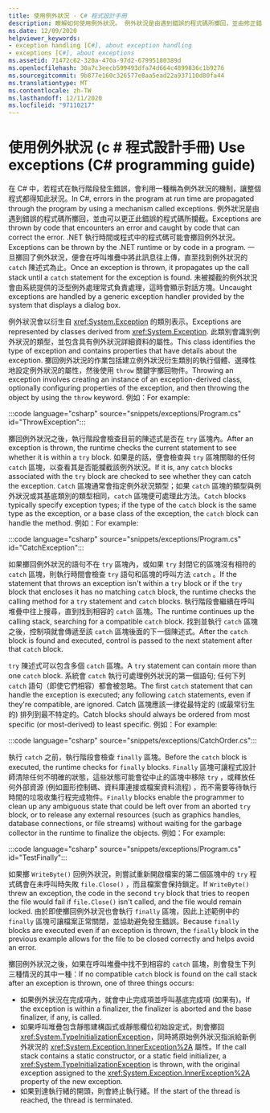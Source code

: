 ```yaml
---
title: 使用例外狀況 - C# 程式設計手冊
description: 瞭解如何使用例外狀況。 例外狀況是由遇到錯誤的程式碼所擲回，並由修正錯誤的程式碼所攔截。
ms.date: 12/09/2020
helpviewer_keywords:
- exception handling [C#], about exception handling
- exceptions [C#], about exceptions
ms.assetid: 71472c62-320a-470a-97d2-67995180389d
ms.openlocfilehash: 30a7c3eecb599493dfa74d664c4899836c1b9276
ms.sourcegitcommit: 9b877e160c326577e8aa5ead22a937110d80fa44
ms.translationtype: MT
ms.contentlocale: zh-TW
ms.lasthandoff: 12/11/2020
ms.locfileid: "97110217"
---
```

# <a name="use-exceptions-c-programming-guide"></a><span data-ttu-id="ea2b5-104">使用例外狀況 (c # 程式設計手冊) </span><span class="sxs-lookup"><span data-stu-id="ea2b5-104">Use exceptions (C# programming guide)</span></span>

<span data-ttu-id="ea2b5-105">在 C# 中，若程式在執行階段發生錯誤，會利用一種稱為例外狀況的機制，讓整個程式都得知此狀況。</span><span class="sxs-lookup"><span data-stu-id="ea2b5-105">In C#, errors in the program at run time are propagated through the program by using a mechanism called exceptions.</span></span> <span data-ttu-id="ea2b5-106">例外狀況是由遇到錯誤的程式碼所擲回，並由可以更正此錯誤的程式碼所攔截。</span><span class="sxs-lookup"><span data-stu-id="ea2b5-106">Exceptions are thrown by code that encounters an error and caught by code that can correct the error.</span></span> <span data-ttu-id="ea2b5-107">.NET 執行時間或程式中的程式碼可能會擲回例外狀況。</span><span class="sxs-lookup"><span data-stu-id="ea2b5-107">Exceptions can be thrown by the .NET runtime or by code in a program.</span></span> <span data-ttu-id="ea2b5-108">一旦擲回了例外狀況，便會在呼叫堆疊中將此訊息往上傳，直至找到例外狀況的 `catch` 陳述式為止。</span><span class="sxs-lookup"><span data-stu-id="ea2b5-108">Once an exception is thrown, it propagates up the call stack until a `catch` statement for the exception is found.</span></span> <span data-ttu-id="ea2b5-109">未被攔截的例外狀況會由系統提供的泛型例外處理常式負責處理，這時會顯示對話方塊。</span><span class="sxs-lookup"><span data-stu-id="ea2b5-109">Uncaught exceptions are handled by a generic exception handler provided by the system that displays a dialog box.</span></span>

<span data-ttu-id="ea2b5-110">例外狀況會以衍生自 <xref:System.Exception> 的類別表示。</span><span class="sxs-lookup"><span data-stu-id="ea2b5-110">Exceptions are represented by classes derived from <xref:System.Exception>.</span></span> <span data-ttu-id="ea2b5-111">此類別會識別例外狀況的類型，並包含具有例外狀況詳細資料的屬性。</span><span class="sxs-lookup"><span data-stu-id="ea2b5-111">This class identifies the type of exception and contains properties that have details about the exception.</span></span> <span data-ttu-id="ea2b5-112">擲回例外狀況的作業包括建立例外狀況衍生類別的執行個體、選擇性地設定例外狀況的屬性，然後使用 `throw` 關鍵字擲回物件。</span><span class="sxs-lookup"><span data-stu-id="ea2b5-112">Throwing an exception involves creating an instance of an exception-derived class, optionally configuring properties of the exception, and then throwing the object by using the `throw` keyword.</span></span> <span data-ttu-id="ea2b5-113">例如：</span><span class="sxs-lookup"><span data-stu-id="ea2b5-113">For example:</span></span>

:::code language="csharp" source="snippets/exceptions/Program.cs" id="ThrowException":::

<span data-ttu-id="ea2b5-114">擲回例外狀況之後，執行階段會檢查目前的陳述式是否在 `try` 區塊內。</span><span class="sxs-lookup"><span data-stu-id="ea2b5-114">After an exception is thrown, the runtime checks the current statement to see whether it is within a `try` block.</span></span> <span data-ttu-id="ea2b5-115">如果是的話，便會檢查與 `try` 區塊關聯的任何 `catch` 區塊，以查看其是否能攔截該例外狀況。</span><span class="sxs-lookup"><span data-stu-id="ea2b5-115">If it is, any `catch` blocks associated with the `try` block are checked to see whether they can catch the exception.</span></span> <span data-ttu-id="ea2b5-116">`Catch` 區塊通常會指定例外狀況類型；如果 `catch` 區塊的類型與例外狀況或其基底類別的類型相同，`catch` 區塊便可處理此方法。</span><span class="sxs-lookup"><span data-stu-id="ea2b5-116">`Catch` blocks typically specify exception types; if the type of the `catch` block is the same type as the exception, or a base class of the exception, the `catch` block can handle the method.</span></span> <span data-ttu-id="ea2b5-117">例如：</span><span class="sxs-lookup"><span data-stu-id="ea2b5-117">For example:</span></span>

:::code language="csharp" source="snippets/exceptions/Program.cs" id="CatchException":::

<span data-ttu-id="ea2b5-118">如果擲回例外狀況的語句不在 `try` 區塊內，或如果 `try` 封閉它的區塊沒有相符的 `catch` 區塊，則執行時間會檢查 `try` 語句和區塊的呼叫方法 `catch` 。</span><span class="sxs-lookup"><span data-stu-id="ea2b5-118">If the statement that throws an exception isn't within a `try` block or if the `try` block that encloses it has no matching `catch` block, the runtime checks the calling method for a `try` statement and `catch` blocks.</span></span> <span data-ttu-id="ea2b5-119">執行階段會繼續在呼叫堆疊中往上搜尋，直到找到相容的 `catch` 區塊。</span><span class="sxs-lookup"><span data-stu-id="ea2b5-119">The runtime continues up the calling stack, searching for a compatible `catch` block.</span></span> <span data-ttu-id="ea2b5-120">找到並執行 `catch` 區塊之後，控制項就會傳遞至該 `catch` 區塊後面的下一個陳述式。</span><span class="sxs-lookup"><span data-stu-id="ea2b5-120">After the `catch` block is found and executed, control is passed to the next statement after that `catch` block.</span></span>

<span data-ttu-id="ea2b5-121">`try` 陳述式可以包含多個 `catch` 區塊。</span><span class="sxs-lookup"><span data-stu-id="ea2b5-121">A `try` statement can contain more than one `catch` block.</span></span> <span data-ttu-id="ea2b5-122">系統會 `catch` 執行可處理例外狀況的第一個語句; 任何下列 `catch` 語句（即使它們相容）都會被忽略。</span><span class="sxs-lookup"><span data-stu-id="ea2b5-122">The first `catch` statement that can handle the exception is executed; any following `catch` statements, even if they're compatible, are ignored.</span></span> <span data-ttu-id="ea2b5-123">Catch 區塊應該一律從最特定的 (或最常衍生的) 排列到最不特定的。</span><span class="sxs-lookup"><span data-stu-id="ea2b5-123">Catch blocks should always be ordered from most specific (or most-derived) to least specific.</span></span> <span data-ttu-id="ea2b5-124">例如：</span><span class="sxs-lookup"><span data-stu-id="ea2b5-124">For example:</span></span>

:::code language="csharp" source="snippets/exceptions/CatchOrder.cs":::

<span data-ttu-id="ea2b5-125">執行 `catch` 之前，執行階段會檢查 `finally` 區塊。</span><span class="sxs-lookup"><span data-stu-id="ea2b5-125">Before the `catch` block is executed, the runtime checks for `finally` blocks.</span></span> <span data-ttu-id="ea2b5-126">`Finally` 區塊可讓程式設計師清除任何不明確的狀態，這些狀態可能會從中止的區塊中移除 `try` ，或釋放任何外部資源 (例如圖形控制碼、資料庫連接或檔案資料流程) ，而不需要等待執行時間的垃圾收集行程完成物件。</span><span class="sxs-lookup"><span data-stu-id="ea2b5-126">`Finally` blocks enable the programmer to clean up any ambiguous state that could be left over from an aborted `try` block, or to release any external resources (such as graphics handles, database connections, or file streams) without waiting for the garbage collector in the runtime to finalize the objects.</span></span> <span data-ttu-id="ea2b5-127">例如：</span><span class="sxs-lookup"><span data-stu-id="ea2b5-127">For example:</span></span>

:::code language="csharp" source="snippets/exceptions/Program.cs" id="TestFinally":::

<span data-ttu-id="ea2b5-128">如果擲 `WriteByte()` 回例外狀況，則嘗試重新開啟檔案的第二個區塊中的 `try` 程式碼會在未呼叫時失敗 `file.Close()` ，而且檔案會保持鎖定。</span><span class="sxs-lookup"><span data-stu-id="ea2b5-128">If `WriteByte()` threw an exception, the code in the second `try` block that tries to reopen the file would fail if `file.Close()` isn't called, and the file would remain locked.</span></span> <span data-ttu-id="ea2b5-129">由於即使擲回例外狀況也會執行 `finally` 區塊，因此上述範例中的 `finally` 區塊可讓檔案正常關閉，並協助避免發生錯誤。</span><span class="sxs-lookup"><span data-stu-id="ea2b5-129">Because `finally` blocks are executed even if an exception is thrown, the `finally` block in the previous example allows for the file to be closed correctly and helps avoid an error.</span></span>

<span data-ttu-id="ea2b5-130">擲回例外狀況之後，如果在呼叫堆疊中找不到相容的 `catch` 區塊，則會發生下列三種情況的其中一種：</span><span class="sxs-lookup"><span data-stu-id="ea2b5-130">If no compatible `catch` block is found on the call stack after an exception is thrown, one of three things occurs:</span></span>

- <span data-ttu-id="ea2b5-131">如果例外狀況在完成項內，就會中止完成項並呼叫基底完成項 (如果有)。</span><span class="sxs-lookup"><span data-stu-id="ea2b5-131">If the exception is within a finalizer, the finalizer is aborted and the base finalizer, if any, is called.</span></span>
- <span data-ttu-id="ea2b5-132">如果呼叫堆疊包含靜態建構函式或靜態欄位初始設定式，則會擲回 <xref:System.TypeInitializationException>，同時將原始例外狀況指派給新例外狀況的 <xref:System.Exception.InnerException%2A> 屬性。</span><span class="sxs-lookup"><span data-stu-id="ea2b5-132">If the call stack contains a static constructor, or a static field initializer, a <xref:System.TypeInitializationException> is thrown, with the original exception assigned to the <xref:System.Exception.InnerException%2A> property of the new exception.</span></span>
- <span data-ttu-id="ea2b5-133">如果到達執行緒的開頭，則會終止執行緒。</span><span class="sxs-lookup"><span data-stu-id="ea2b5-133">If the start of the thread is reached, the thread is terminated.</span></span>
